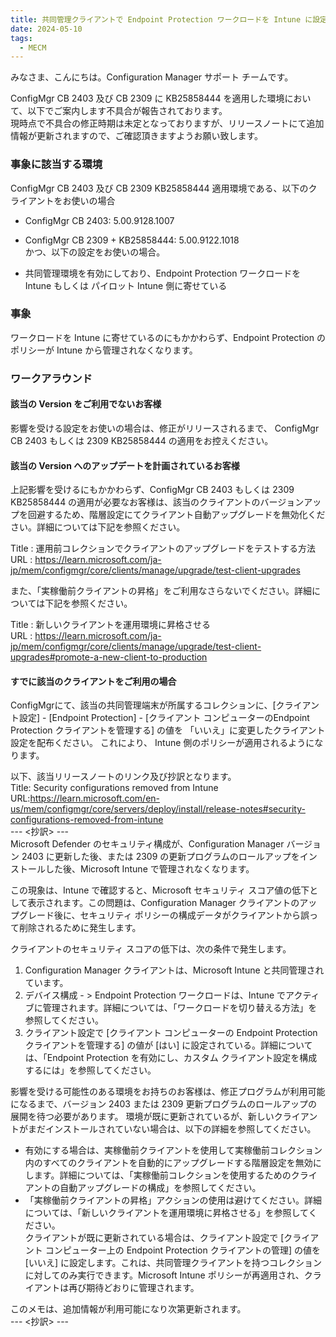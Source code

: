 ```yaml
---
title: 共同管理クライアントで Endpoint Protection ワークロードを Intune に設定した場合に影響を受ける不具合のご案内
date: 2024-05-10
tags:
  - MECM
---  
```


みなさま、こんにちは。Configuration Manager サポート チームです。  

ConfigMgr CB 2403 及び CB 2309 に KB25858444 を適用した環境において、以下でご案内します不具合が報告されております。    
現時点で不具合の修正時期は未定となっておりますが、リリースノートにて追加情報が更新されますので、ご確認頂きますようお願い致します。  

### 事象に該当する環境  
ConfigMgr CB 2403 及び CB 2309 KB25858444 適用環境である、以下のクライアントをお使いの場合  

- ConfigMgr CB 2403: 5.00.9128.1007    
- ConfigMgr CB 2309 + KB25858444: 5.00.9122.1018  
かつ、以下の設定をお使いの場合。  

- 共同管理環境を有効にしており、Endpoint Protection ワークロードを Intune もしくは パイロット Intune 側に寄せている  

### 事象  
ワークロードを Intune に寄せているのにもかかわらず、Endpoint Protection のポリシーが Intune から管理されなくなります。  

### ワークアラウンド  
#### 該当の Version をご利用でないお客様  
影響を受ける設定をお使いの場合は、修正がリリースされるまで、 ConfigMgr CB 2403 もしくは 2309 KB25858444 の適用をお控えください。  

#### 該当の Version へのアップデートを計画されているお客様  
上記影響を受けるにもかかわらず、ConfigMgr CB 2403 もしくは 2309 KB25858444 の適用が必要なお客様は、該当のクライアントのバージョンアップを回避するため、階層設定にてクライアント自動アップグレードを無効化ください。詳細については下記を参照ください。  

Title : 運用前コレクションでクライアントのアップグレードをテストする方法  
URL : https://learn.microsoft.com/ja-jp/mem/configmgr/core/clients/manage/upgrade/test-client-upgrades  

また、「実稼働前クライアントの昇格」をご利用なさらないでください。詳細については下記を参照ください。  

Title : 新しいクライアントを運用環境に昇格させる  
URL : https://learn.microsoft.com/ja-jp/mem/configmgr/core/clients/manage/upgrade/test-client-upgrades#promote-a-new-client-to-production  

#### すでに該当のクライアントをご利用の場合  
ConfigMgrにて、該当の共同管理端末が所属するコレクションに、[クライアント設定] - [Endpoint Protection] - [クライアント コンピューターのEndpoint Protection クライアントを管理する] の値を 「いいえ」に変更したクライアント設定を配布ください。 これにより、 Intune 側のポリシーが適用されるようになります。  

 以下、該当リリースノートのリンク及び抄訳となります。  
 Title: Security configurations removed from Intune  
URL:https://learn.microsoft.com/en-us/mem/configmgr/core/servers/deploy/install/release-notes#security-configurations-removed-from-intune  
--- <抄訳> ---  
Microsoft Defender のセキュリティ構成が、Configuration Manager バージョン 2403 に更新した後、または 2309 の更新プログラムのロールアップをインストールした後、Microsoft Intune で管理されなくなります。  
 
この現象は、Intune で確認すると、Microsoft セキュリティ スコア値の低下として表示されます。この問題は、Configuration Manager クライアントのアップグレード後に、セキュリティ ポリシーの構成データがクライアントから誤って削除されるために発生します。   
 
クライアントのセキュリティ スコアの低下は、次の条件で発生します。  
 
1. Configuration Manager クライアントは、Microsoft Intune と共同管理されています。  
2. デバイス構成 - > Endpoint Protection ワークロードは、Intune でアクティブに管理されます。詳細については、「ワークロードを切り替える方法」を参照してください。  
3. クライアント設定で [クライアント コンピューターの Endpoint Protection クライアントを管理する] の値が [はい] に設定されている。詳細については、「Endpoint Protection を有効にし、カスタム クライアント設定を構成するには」を参照してください。  
 
影響を受ける可能性のある環境をお持ちのお客様は、修正プログラムが利用可能になるまで、バージョン 2403 または 2309 更新プログラムのロールアップの展開を待つ必要があります。 環境が既に更新されているが、新しいクライアントがまだインストールされていない場合は、以下の詳細を参照してください。  
 
- 有効にする場合は、実稼働前クライアントを使用して実稼働前コレクション内のすべてのクライアントを自動的にアップグレードする階層設定を無効にします。詳細については、「実稼働前コレクションを使用するためのクライアントの自動アップグレードの構成」を参照してください。  
- 「実稼働前クライアントの昇格」アクションの使用は避けてください。詳細については、「新しいクライアントを運用環境に昇格させる」を参照してください。  
クライアントが既に更新されている場合は、クライアント設定で [クライアント コンピューター上の Endpoint Protection クライアントの管理] の値を [いいえ] に設定します。これは、共同管理クライアントを持つコレクションに対してのみ実行できます。Microsoft Intune ポリシーが再適用され、クライアントは再び期待どおりに管理されます。  
 
このメモは、追加情報が利用可能になり次第更新されます。  
--- <抄訳> ---  